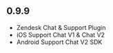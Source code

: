 ## 0.9.9

* Zendesk Chat & Support Plugin
* iOS Support Chat V1 & Chat V2
* Android Support Chat V2 SDK

